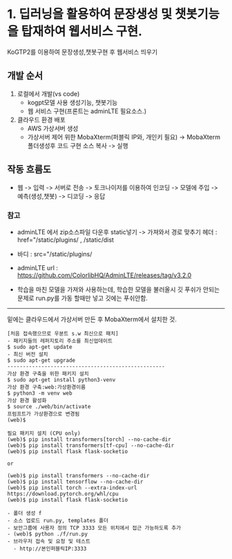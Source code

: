 # 1. 딥러닝을 활용하여 문장생성 및 챗봇기능을 탑재하여 웹서비스 구현. 
KoGTP2를 이용하여 문장생성,챗봇구현 후 웹서비스 띄우기


## 개발 순서
1. 로컬에서 개발(vs code)
    - kogpt모델 사용 생성기능, 챗봇기능
    - 웹 서비스 구현(프론트는 adminLTE 필요소스.)
2. 클라우드 환경 배포
    - AWS 가상서버 생성
    - 가상서버 제어 위한 MobaXterm(퍼블릭 IP와, 개인키 필요) -> MobaXterm 폴더생성후 코드 구현 소스 복사 -> 실행

## 작동 흐름도
- 웹 -> 입력 -> 서버로 전송 -> 토크나이저를 이용하여 인코딩 -> 모델에 주입 -> 예측(생성,챗봇) -> 디코딩 -> 응답

### 참고
- adminLTE 에서 zip소스파일 다운후 static넣기 -> 가져와서 경로 맞추기 헤더 : href="/static/plugins/ , /static/dist
- 바디 : src="/static/plugins/
- adminLTE url : https://github.com/ColorlibHQ/AdminLTE/releases/tag/v3.2.0

- 학습을 마친 모델을 가져와 사용하는데, 학습한 모델을 불러올시 깃 푸쉬가 안되는 문제로 run.py를 가동 할때만 넣고 깃에는 푸쉬안함.

---------------------
밑에는 클라우드에서 가상서버 만든 후 MobaXterm에서 설치한 것.
```
[처음 접속했으므로 우분트 s.w 최신으로 패치]
- 패키지들의 레퍼지토리 주소를 최신업데이트
$ sudo apt-get update
- 최신 버전 설치
$ sudo apt-get upgrade
---------------------------------------------------
가상 환경 구축을 위한 패키지 설치
$ sudo apt-get install python3-venv
가상 환경 구축:web:가상환경이름
$ python3 -m venv web
가상 환경 활성화
$ source ./web/bin/activate
프럼프트가 가상환경으로 변경됨
(web)$

필요 패키지 설치 (CPU only)
(web)$ pip install transformers[torch] --no-cache-dir
(web)$ pip install transformers[tf-cpu] --no-cache-dir
(web)$ pip install flask flask-socketio

or

(web)$ pip install transformers --no-cache-dir
(web)$ pip install tensorflow --no-cache-dir
(web)$ pip install torch --extra-index-url https://download.pytorch.org/whl/cpu
(web)$ pip install flask flask-socketio

- 폴더 생성 f
- 소스 업로드 run.py, templates 폴더
- 보안그룹에 사용자 정의 TCP 3333 모든 위치에서 접근 가능하도록 추가
- (web)$ python ./f/run.py
- 브라우저 접속 및 요청 및 테스트
  - http://본인퍼블릭IP:3333
```
